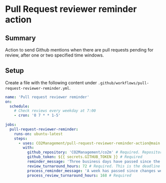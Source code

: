 # Pull Request reviewer reminder action

## Summary
Action to send Github mentions when there are pull requests pending for review, after one or two specified time windows.

## Setup
Create a file with the following content under `.github/workflows/pull-request-reviewer-reminder.yml`.

```yml
name: 'Pull request reviewer reminder'
on:
  schedule:
    # Check reviews every weekday at 7:00
    - cron: '0 7 * * 1-5'
    
jobs:
  pull-request-reviewer-reminder: 
    runs-on: ubuntu-latest
    steps:
      - uses: CO2Management/pull-request-reviewer-reminder-action@main
        with:
          github_repository: 'CO2Management/co2m' # Required. Repository where the action is based.
          github_token: ${{ secrets.GITHUB_TOKEN }} # Required
          reminder_message: 'Three business days have passed since the review started. Give priority to reviews as much as possible.' # Required. Messages to send to reviewers on Github.
          review_turnaround_hours: 72 # Required. This is the deadline for reviews. If this time is exceeded, a reminder wil be send.
          process_reminder_message: 'A week has passed since changes were requested. Please give priority to processing the feedback.' # Required
          process_review_turnaround_hours: 168 # Required
          
